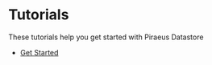 # Tutorials

These tutorials help you get started with Piraeus Datastore

* [Get Started](./get-started.md)
